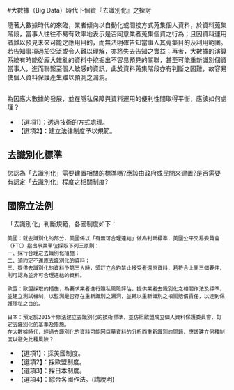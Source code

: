 #大數據（Big Data）時代下個資『去識別化』之探討

隨著大數據時代的來臨，業者傾向以自動化或間接方式蒐集個人資料，於資料蒐集階段，當事人往往不易有效率地表示是否同意業者蒐集個資之行為；且因資料運用者難以預見未來可能之應用目的，而無法明確告知當事人其蒐集目的及利用範圍。若告知事項過於空泛或令人難以理解，亦將失去告知之實益；再者，大數據的演算系統有時能從龐大雜亂的資料中挖掘出不容易預見的關聯，甚至可能重新識別個資當事人，進而聯繫至個人敏感的資訊，此於資料蒐集階段亦有判斷之困難，故容易使個人資料保護產生難以預測之漏洞。
  
##  
為因應大數據的發展，並在隱私保障與資料運用的便利性間取得平衡，應該如何處理？
+ 【選項1】：透過技術的方式處理。
+ 【選項2】：建立法律制度予以規範。

## 去識別化標準
您認為「去識別化」需要建置相關的標準嗎?應該由政府或民間來建置?是否需要有認定「去識別化」程度之相關制度?

## 國際立法例
「去識別化」判斷規範，各國制度如下：
```
美國：就去識別化的部分，美國係以「有無可合理連結」做為判斷標準，美國公平交易委員會（FTC）指出事業單位採取下列三原則：
一、採行合理之去識別化措施；
二、須約定不還原去識別化的資料；
三、提供去識別化的資料予第三人時，須訂立合約禁止接受者還原資料，若符合上開三個要件，則可認為並非可合理連結的資料。
```
```
歐盟：歐盟採取的措施，為要求業者進行隱私風險評估，提供業者去識別化之相關作法及標準，
並建立測試機制，以監測是否存在重新識別之漏洞，並輔以重新識別之相關賠償責任，以達到保護隱私之目的。
```
```
日本：預定於2015年修法建立去識別化的技術標準，並仿照歐盟成立個人資料保護委員會，訂定去識別化的基準及措施。
在大數據時代，經過去識別化的資料可能因巨量資料的分析而重新識別的問題，應該建立何種制度以避免此種風險？
```
+ 【選項1】：採美國制度。
+ 【選項2】：採歐盟制度。
+ 【選項3】：採日本制度。
+ 【選項4】：綜合各國作法。(請說明)
